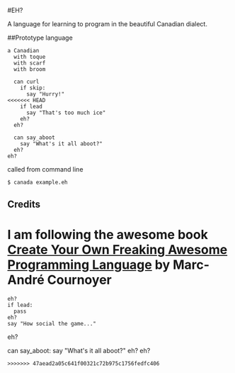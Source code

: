 #EH?

A language for learning to program in the beautiful Canadian dialect.

##Prototype language
```
a Canadian
  with toque
  with scarf
  with broom

  can curl
    if skip:
      say "Hurry!"
<<<<<<< HEAD
    if lead
      say "That's too much ice"
    eh?
  eh?

  can say_aboot
    say "What's it all aboot?"
  eh?
eh?
```

called from command line
```bash
$ canada example.eh
```

## Credits
I am following the awesome book [Create Your Own Freaking Awesome Programming Language](http://createyourproglang.com/)
by Marc-André Cournoyer
=======
    eh?
    if lead:
      pass
    eh?
    say "How social the game..."
  eh?

  can say_aboot:
    say "What's it all aboot?"
  eh?
eh?
```
>>>>>>> 47aead2a05c641f00321c72b975c1756fedfc406
